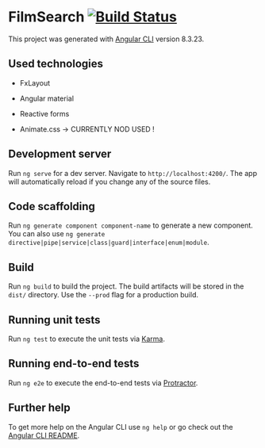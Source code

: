# FilmSearch [![Build Status](https://dev.azure.com/blazewskileszek/FilmSearch/_apis/build/status/LeszekBlazewski.FilmSearch?branchName=master)](https://dev.azure.com/blazewskileszek/FilmSearch/_build/latest?definitionId=16&branchName=master)

This project was generated with [Angular CLI](https://github.com/angular/angular-cli) version 8.3.23.

## Used technologies

* FxLayout

* Angular material

* Reactive forms

* Animate.css -> CURRENTLY NOD USED !

## Development server

Run `ng serve` for a dev server. Navigate to `http://localhost:4200/`. The app will automatically reload if you change any of the source files.

## Code scaffolding

Run `ng generate component component-name` to generate a new component. You can also use `ng generate directive|pipe|service|class|guard|interface|enum|module`.

## Build

Run `ng build` to build the project. The build artifacts will be stored in the `dist/` directory. Use the `--prod` flag for a production build.

## Running unit tests

Run `ng test` to execute the unit tests via [Karma](https://karma-runner.github.io).

## Running end-to-end tests

Run `ng e2e` to execute the end-to-end tests via [Protractor](http://www.protractortest.org/).

## Further help

To get more help on the Angular CLI use `ng help` or go check out the [Angular CLI README](https://github.com/angular/angular-cli/blob/master/README.md).
